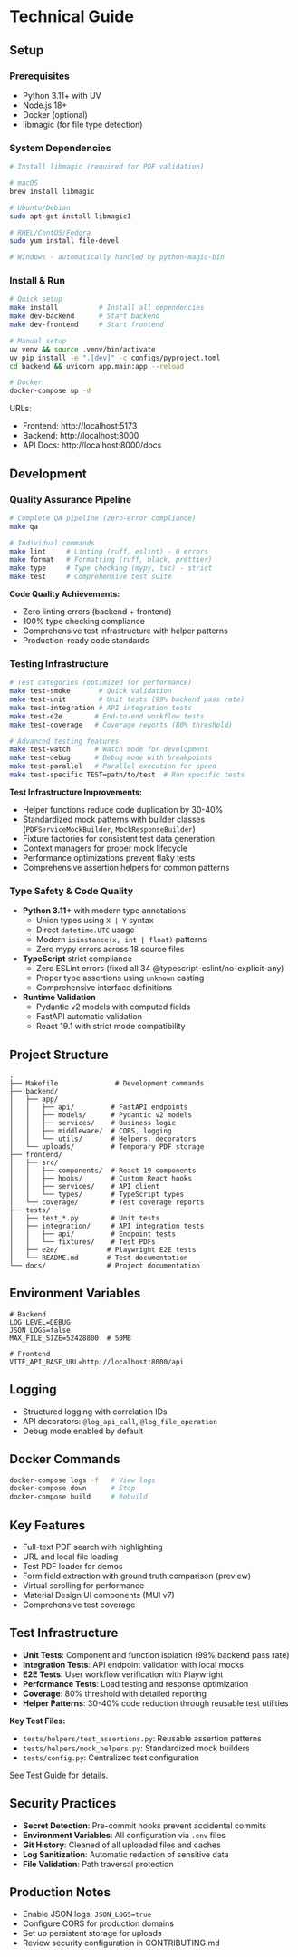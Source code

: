 # Technical Guide

## Setup

### Prerequisites
- Python 3.11+ with UV
- Node.js 18+
- Docker (optional)
- libmagic (for file type detection)

### System Dependencies

```bash
# Install libmagic (required for PDF validation)

# macOS
brew install libmagic

# Ubuntu/Debian
sudo apt-get install libmagic1

# RHEL/CentOS/Fedora
sudo yum install file-devel

# Windows - automatically handled by python-magic-bin
```

### Install & Run

```bash
# Quick setup
make install          # Install all dependencies
make dev-backend      # Start backend
make dev-frontend     # Start frontend

# Manual setup
uv venv && source .venv/bin/activate
uv pip install -e ".[dev]" -c configs/pyproject.toml
cd backend && uvicorn app.main:app --reload

# Docker
docker-compose up -d
```

URLs:
- Frontend: http://localhost:5173
- Backend: http://localhost:8000
- API Docs: http://localhost:8000/docs

## Development

### Quality Assurance Pipeline
```bash
# Complete QA pipeline (zero-error compliance)
make qa

# Individual commands
make lint     # Linting (ruff, eslint) - 0 errors
make format   # Formatting (ruff, black, prettier)
make type     # Type checking (mypy, tsc) - strict
make test     # Comprehensive test suite
```

**Code Quality Achievements:**
- Zero linting errors (backend + frontend)
- 100% type checking compliance
- Comprehensive test infrastructure with helper patterns
- Production-ready code standards

### Testing Infrastructure
```bash
# Test categories (optimized for performance)
make test-smoke       # Quick validation
make test-unit        # Unit tests (99% backend pass rate)
make test-integration # API integration tests
make test-e2e        # End-to-end workflow tests
make test-coverage   # Coverage reports (80% threshold)

# Advanced testing features
make test-watch      # Watch mode for development
make test-debug      # Debug mode with breakpoints
make test-parallel   # Parallel execution for speed
make test-specific TEST=path/to/test  # Run specific tests
```

**Test Infrastructure Improvements:**
- Helper functions reduce code duplication by 30-40%
- Standardized mock patterns with builder classes (`PDFServiceMockBuilder`, `MockResponseBuilder`)
- Fixture factories for consistent test data generation
- Context managers for proper mock lifecycle
- Performance optimizations prevent flaky tests
- Comprehensive assertion helpers for common patterns

### Type Safety & Code Quality
- **Python 3.11+** with modern type annotations
  - Union types using `X | Y` syntax
  - Direct `datetime.UTC` usage
  - Modern `isinstance(x, int | float)` patterns
  - Zero mypy errors across 18 source files
- **TypeScript** strict compliance
  - Zero ESLint errors (fixed all 34 @typescript-eslint/no-explicit-any)
  - Proper type assertions using `unknown` casting
  - Comprehensive interface definitions
- **Runtime Validation**
  - Pydantic v2 models with computed fields
  - FastAPI automatic validation
  - React 19.1 with strict mode compatibility

## Project Structure

```
.
├── Makefile              # Development commands
├── backend/
│   ├── app/
│   │   ├── api/         # FastAPI endpoints
│   │   ├── models/      # Pydantic v2 models
│   │   ├── services/    # Business logic
│   │   ├── middleware/  # CORS, logging
│   │   └── utils/       # Helpers, decorators
│   └── uploads/         # Temporary PDF storage
├── frontend/
│   ├── src/
│   │   ├── components/  # React 19 components
│   │   ├── hooks/       # Custom React hooks
│   │   ├── services/    # API client
│   │   └── types/       # TypeScript types
│   └── coverage/        # Test coverage reports
├── tests/
│   ├── test_*.py        # Unit tests
│   ├── integration/     # API integration tests
│   │   ├── api/         # Endpoint tests
│   │   └── fixtures/    # Test PDFs
│   ├── e2e/            # Playwright E2E tests
│   └── README.md       # Test documentation
└── docs/               # Project documentation
```

## Environment Variables

```env
# Backend
LOG_LEVEL=DEBUG
JSON_LOGS=false
MAX_FILE_SIZE=52428800  # 50MB

# Frontend  
VITE_API_BASE_URL=http://localhost:8000/api
```

## Logging

- Structured logging with correlation IDs
- API decorators: `@log_api_call`, `@log_file_operation`
- Debug mode enabled by default

## Docker Commands

```bash
docker-compose logs -f   # View logs
docker-compose down      # Stop
docker-compose build     # Rebuild
```

## Key Features

- Full-text PDF search with highlighting
- URL and local file loading
- Test PDF loader for demos
- Form field extraction with ground truth comparison (preview)
- Virtual scrolling for performance
- Material Design UI components (MUI v7)
- Comprehensive test coverage

## Test Infrastructure

- **Unit Tests**: Component and function isolation (99% backend pass rate)
- **Integration Tests**: API endpoint validation with local mocks
- **E2E Tests**: User workflow verification with Playwright
- **Performance Tests**: Load testing and response optimization
- **Coverage**: 80% threshold with detailed reporting
- **Helper Patterns**: 30-40% code reduction through reusable test utilities

**Key Test Files:**
- `tests/helpers/test_assertions.py`: Reusable assertion patterns
- `tests/helpers/mock_helpers.py`: Standardized mock builders
- `tests/config.py`: Centralized test configuration

See [Test Guide](../tests/README.md) for details.

## Security Practices

- **Secret Detection**: Pre-commit hooks prevent accidental commits
- **Environment Variables**: All configuration via `.env` files
- **Git History**: Cleaned of all uploaded files and caches
- **Log Sanitization**: Automatic redaction of sensitive data
- **File Validation**: Path traversal protection

## Production Notes

- Enable JSON logs: `JSON_LOGS=true`
- Configure CORS for production domains
- Set up persistent storage for uploads
- Review security configuration in CONTRIBUTING.md